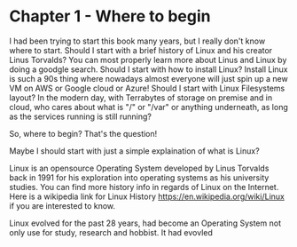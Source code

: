 # Chapter 1 - Where to begin

I had been trying to start this book many years, but I really don't know where to start. 
Should I start with a brief history of Linux and his creator Linus Torvalds?  You can most properly learn more about Linus and Linux by doing a goodgle search.
Should I start with how to install Linux?  Install Linux is such a 90s thing where nowadays almost everyone will just spin up a new VM on AWS or Google cloud or Azure!
Should I start with Linux Filesystems layout?  In the modern day, with Terrabytes of storage on premise and in cloud, who cares about what is "/" or "/var" or anything underneath, as long as the services running is still running? 

So, where to begin?  That's the question!

Maybe I should start with just a simple explaination of what is Linux?

Linux is an opensource Operating System developed by Linus Torvalds back in 1991 for his exploration into operating systems as his university studies.  You can find more history info in regards of Linux on the Internet.  Here is a wikipedia link for Linux History https://en.wikipedia.org/wiki/Linux if you are interested to know.

Linux evolved for the past 28 years, had become an Operating System not only use for study, research and hobbist.  It had evovled
